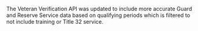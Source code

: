 The Veteran Verification API was updated to include more accurate Guard and Reserve Service data based on qualifying periods which is filtered to not include training or Title 32 service.

